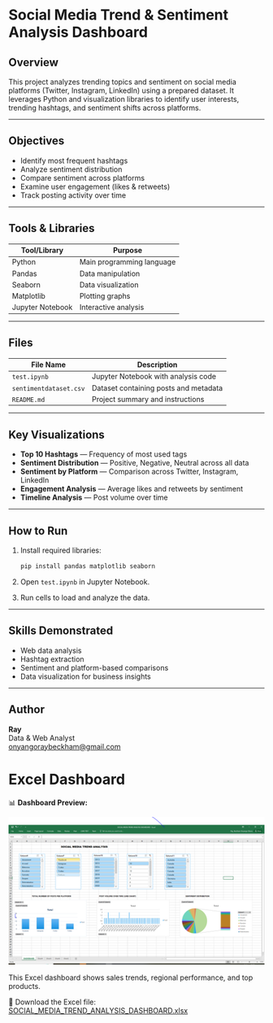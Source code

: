 #  Social Media Trend & Sentiment Analysis Dashboard

##  Overview
This project analyzes trending topics and sentiment on social media platforms (Twitter, Instagram, LinkedIn) using a prepared dataset. It leverages Python and visualization libraries to identify user interests, trending hashtags, and sentiment shifts across platforms.

---

##  Objectives
- Identify most frequent hashtags
- Analyze sentiment distribution
- Compare sentiment across platforms
- Examine user engagement (likes & retweets)
- Track posting activity over time

---

##  Tools & Libraries

| Tool/Library  | Purpose                         |
|---------------|----------------------------------|
| Python        | Main programming language        |
| Pandas        | Data manipulation                |
| Seaborn       | Data visualization               |
| Matplotlib    | Plotting graphs                  |
| Jupyter Notebook | Interactive analysis          |

---

##  Files

| File Name                  | Description                                  |
|----------------------------|----------------------------------------------|
| `test.ipynb`               | Jupyter Notebook with analysis code          |
| `sentimentdataset.csv`     | Dataset containing posts and metadata        |
| `README.md`                | Project summary and instructions             |

---

##  Key Visualizations

- **Top 10 Hashtags** — Frequency of most used tags
- **Sentiment Distribution** — Positive, Negative, Neutral across all data
- **Sentiment by Platform** — Comparison across Twitter, Instagram, LinkedIn
- **Engagement Analysis** — Average likes and retweets by sentiment
- **Timeline Analysis** — Post volume over time

---

##  How to Run

1. Install required libraries:
   ```bash
   pip install pandas matplotlib seaborn
   ```

2. Open `test.ipynb` in Jupyter Notebook.

3. Run cells to load and analyze the data.

---

##  Skills Demonstrated
- Web data analysis
- Hashtag extraction
- Sentiment and platform-based comparisons
- Data visualization for business insights

---

##  Author

**Ray**  
Data & Web Analyst  
onyangoraybeckham@gmail.com

# Excel Dashboard

📊 **Dashboard Preview:**

![Dashboard Preview](DASHBOARD.png)

This Excel dashboard shows sales trends, regional performance, and top products.

🔗 Download the Excel file: [SOCIAL_MEDIA_TREND_ANALYSIS_DASHBOARD.xlsx](SOCIAL_MEDIA_TREND_ANALYSIS_DASHBOARD.xlsx)


